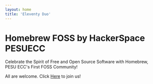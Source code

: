 ```yaml
---
layout: home
title: 'Eleventy Duo'
---
```


# Homebrew FOSS by HackerSpace PESUECC

Celebrate the Spirit of Free and Open Source Software with Homebrew, PESU ECC's First FOSS Community! 


  
All are welcome. Click [Here](/getstarted/) to join us!
